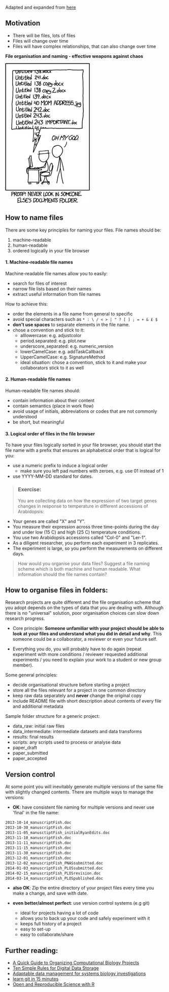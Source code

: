 Adapted and expanded from [here](http://rpubs.com/minebocek/user2017-ors)

## Motivation

- There will be files, lots of files
- Files will change over time
- Files will have complex relationships, that can also change over time

**File organisation and naming - effective weapons against chaos**

![motivation](xkcd_documents.png)

## How to name files

There are some key principles for naming your files. File names should be:

1. machine-readable
2. human-readable
3. ordered logically in your file browser


#### 1. Machine-readable file names

Machine-readable file names allow you to easily:

- search for files of interest
- narrow file lists based on their names
- extract useful information from file names

How to achieve this:

- order the elements in a file name from general to specific
- avoid special characters such as `* : \ / < > | " ? [ ] ; = + & £ $`
- **don't use spaces** to separate elements in the file name.
- chose a convention and stick to it:
  - alllowercase: e.g. adjustcolor
  - period.separated: e.g. plot.new
  - underscore_separated: e.g. numeric_version
  - lowerCamelCase: e.g. addTaskCallback
  - UpperCamelCase: e.g. SignatureMethod
  - ideal situation: chose a convention, stick to it and make your collaborators 
  stick to it as well


#### 2. Human-readable file names

Human-readable file names should:

- contain information about their content
- contain semantics (place in work flow)
- avoid usage of initials, abbreviations or codes that are not commonly understood
- be short, but meaningful


#### 3. Logical order of files in the file browser

To have your files logically sorted in your file browser, you should start the 
file name with a prefix that ensures an alphabetical order that is logical for 
you:

- use a numeric prefix to induce a logical order
    - make sure you left pad numbers with zeroes, e.g. use 01 instead of 1
- use YYYY-MM-DD standard for dates.


>### Exercise:
> 
>You are collecting data on how the expression of two target genes 
changes in response to temperature in different accessions of Arabidopsis:
>
- Your genes are called "X" and "Y". 
- You measure their expression across three time-points during the day and under 
low (15 C) and high (25 C) temperature conditions. 
- You use two Arabidopsis accessions called "Col-0" and "Ler-1".
- As a diligent researcher, you perform each experiment in 3 replicates.
- The experiment is large, so you perform the measurements on different days. 
> 
>How would you organise your data files? Suggest a file naming scheme which is both 
machine and human readable. What information should the file names contain?


## How to organise files in folders:

Research projects are quite different and the file organisation scheme that you
adopt depends on the types of data that you are dealing with. 
Although there is no "universal" solution, poor organisation choices can slow down
research progress.

- Core principle: **Someone unfamiliar with your project should be able to look at 
your files and understand what you did in detail and why**. 
This someone could be a collaborator, a reviewer or even your future self.

- Everything you do, you will probably have to do again (repeat experiment with 
  more conditions / reviewer requested additional experiments / you need to explain 
  your work to a student or new group member).

Some general principles:

- decide organisational structure before starting a project
- store all the files relevant for a project in one common directory
- keep raw data separately and **never** change the original copy
- include README file with short description about contents of every file and
 additional metadata

Sample folder structure for a generic project:

- data_raw: initial raw files
- data_intermediate: intermediate datasets and data transforms
- results: final results
- scripts: any scripts used to process or analyse data
- paper_draft
- paper_submitted
- paper_accepted


## Version control

At some point you will inevitably generate multiple versions of the same file with
slightly changed contents. There are multiple ways to manage the versions:

- **OK**: have consistent file naming for multiple versions and never use 'final' 
in the file name:

```
2013-10-14_manuscriptFish.doc
2013-10-30_manuscriptFish.doc
2013-11-05_manusctiptFish_initialRyanEdits.doc
2013-11-10_manuscriptFish.doc
2013-11-11_manuscriptFish.doc
2013-11-15_manuscriptFish.doc
2013-11-30_manuscriptFish.doc
2013-12-01_manuscriptFish.doc
2013-12-02_manuscriptFish_PNASsubmitted.doc
2014-01-03_manuscriptFish_PLOSsubmitted.doc
2014-02-15_manuscriptFish_PLOSrevision.doc
2014-03-14_manuscriptFish_PLOSpublished.doc
```

- **also OK**: Zip the entire directory of your project files every time you make
 a change, and save with date.
 
- **even better/almost perfect**: use version control systems (e.g git)
    - ideal for projects having a lot of code
    - allows you to back up your code and safely experiment with it
    - keeps full history of a project
    - easy to set-up
    - easy to collaborate/share   

## Further reading:

- [A Quick Guide to Organizing Computational Biology Projects](http://journals.plos.org/ploscompbiol/article?id=10.1371/journal.pcbi.1000424)
- [Ten Simple Rules for Digital Data Storage](http://journals.plos.org/ploscompbiol/article?id=10.1371/journal.pcbi.1005097)
- [Adaptable data management for systems biology investigations](https://bmcbioinformatics.biomedcentral.com/track/pdf/10.1186/1471-2105-10-79?site=bmcbioinformatics.biomedcentral.com)
- [learn git in 15 minutes](https://try.github.io/levels/1/challenges/1)
- [Open and Reproducible Science with R](https://try.github.io/levels/1/challenges/1)
